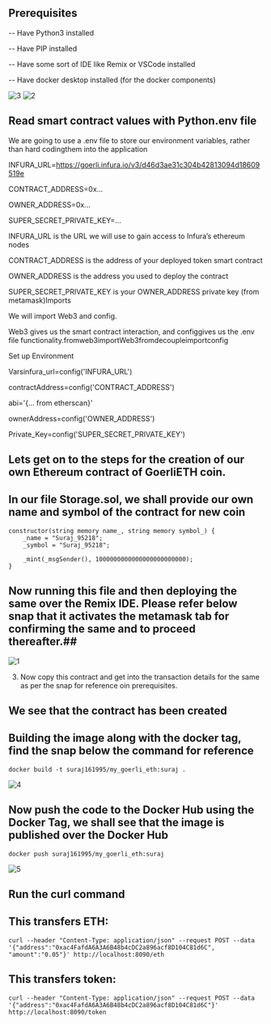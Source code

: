 ## Prerequisites ##

-- Have Python3 installed

-- Have PIP installed

-- Have some sort of IDE like Remix or VSCode installed

-- Have docker desktop installed (for the docker components)

![3](https://user-images.githubusercontent.com/52279327/207641073-72a0fa9d-2065-4292-abb4-7fd0ac84979a.png)
![2](https://user-images.githubusercontent.com/52279327/207641023-1690633e-983f-4aac-a46b-710b36f78dfb.png)


## Read smart contract values with Python.env file ##
We are going to use a .env file to store our environment variables, rather than hard codingthem into the application

INFURA_URL=https://goerli.infura.io/v3/d46d3ae31c304b42813094d18609519e

CONTRACT_ADDRESS=0x...

OWNER_ADDRESS=0x...

SUPER_SECRET_PRIVATE_KEY=...

INFURA_URL is the URL we will use to gain access to Infura’s ethereum nodes

CONTRACT_ADDRESS is the address of your deployed token smart contract

OWNER_ADDRESS is the address you used to deploy the contract

SUPER_SECRET_PRIVATE_KEY is your OWNER_ADDRESS private key (from metamask)Imports

We will import Web3 and config.  

Web3 gives us the smart contract interaction, and configgives us the .env file functionality.fromweb3importWeb3fromdecoupleimportconfig

Set up Environment 

Varsinfura_url=config('INFURA_URL')

contractAddress=config('CONTRACT_ADDRESS')

abi='{... from etherscan}'

ownerAddress=config('OWNER_ADDRESS')

Private_Key=config('SUPER_SECRET_PRIVATE_KEY')



## Lets get on to the steps for the creation of our own Ethereum contract of GoerliETH coin.

## In our file Storage.sol, we shall provide our own name and symbol of the contract for new coin ##

	constructor(string memory name_, string memory symbol_) {
        _name = "Suraj_95218";
        _symbol = "Suraj_95218";

        _mint(_msgSender(), 1000000000000000000000000);
    }
	
## Now running this file and then deploying the same over the Remix IDE. Please refer below snap that it activates the metamask tab for confirming the same and to proceed thereafter.##

![1](https://user-images.githubusercontent.com/52279327/207640957-dffa144a-ba9b-438a-b37c-8602a449a32f.png)


3. Now copy this contract and get into the transaction details for the same as per the snap for reference oin prerequisites.

## We see that the contract has been created ##





## Building the image along with the docker tag, find the snap below the command for reference ##

```docker build -t suraj161995/my_goerli_eth:suraj .```

![4](https://user-images.githubusercontent.com/52279327/207642378-ade4884f-cfba-42f8-a549-4559ec075ab9.png)

	
## Now push the code to the Docker Hub using the Docker Tag, we shall see that the image is published over the Docker Hub ##

```docker push suraj161995/my_goerli_eth:suraj```


![5](https://user-images.githubusercontent.com/52279327/207642401-99330978-4dfc-4780-96c4-c99711e8cfdc.png)




## Run the curl command ##

## This transfers ETH: ##

```curl --header "Content-Type: application/json" --request POST --data '{"address":"0xac4FafdA6A3A6B48b4cDC2a896acf8D104C81d6C", "amount":"0.05"}' http://localhost:8090/eth```

## This transfers token: ##

```curl --header "Content-Type: application/json" --request POST --data '{"address":"0xac4FafdA6A3A6B48b4cDC2a896acf8D104C81d6C"}' http://localhost:8090/token```

